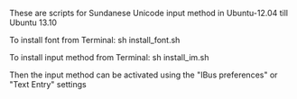 These are scripts for Sundanese Unicode input method in Ubuntu-12.04 till Ubuntu 13.10

To install font from Terminal:
    sh install_font.sh

To install input method from Terminal:
    sh install_im.sh
    
Then the input method can be activated using the "IBus preferences" or "Text Entry" settings

